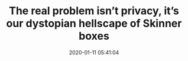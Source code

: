 ---
date: 2020-01-11 05:41:04
link:
  source: pocket
  source_url: https://getpocket.com
  text: The real problem isn’t privacy, it’s our dystopian hellscape of Skinner boxes
  url: https://www.benkuhn.net/skinner
slug: the-real-problem-isnt-privacy-its-our-dystopian-hellscape-of-skinner-boxes
source: pocket
syndicated:
- type: twitter
  url: https://twitter.com/roytang/statuses/1215878282421440513/
title: The real problem isn’t privacy, it’s our dystopian hellscape of Skinner boxes
---